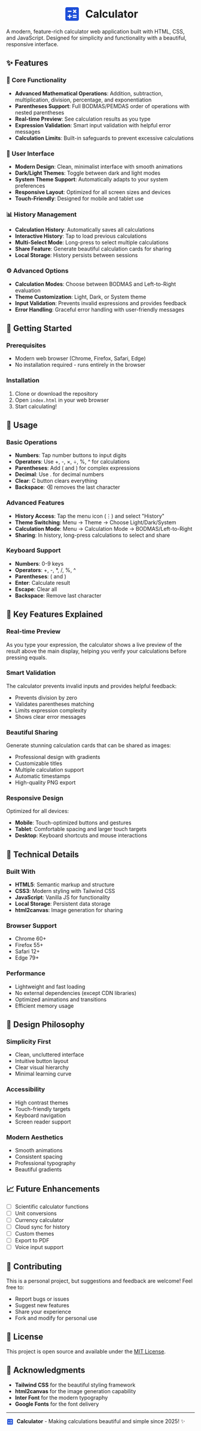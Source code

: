 <div align="center">
<img src="calculator-variant-custom (2).png" alt="Calculator Logo" width="48" height="48" style="display: inline-block; vertical-align: middle; margin-right: 8px;">
<h1 style="display: inline-block; vertical-align: middle; margin: 0;">Calculator</h1> 
</div>

A modern, feature-rich calculator web application built with HTML, CSS, and JavaScript. Designed for simplicity and functionality with a beautiful, responsive interface.

## ✨ Features

### 🎯 Core Functionality
- **Advanced Mathematical Operations**: Addition, subtraction, multiplication, division, percentage, and exponentiation
- **Parentheses Support**: Full BODMAS/PEMDAS order of operations with nested parentheses
- **Real-time Preview**: See calculation results as you type
- **Expression Validation**: Smart input validation with helpful error messages
- **Calculation Limits**: Built-in safeguards to prevent excessive calculations

### 🎨 User Interface
- **Modern Design**: Clean, minimalist interface with smooth animations
- **Dark/Light Themes**: Toggle between dark and light modes
- **System Theme Support**: Automatically adapts to your system preferences
- **Responsive Layout**: Optimized for all screen sizes and devices
- **Touch-Friendly**: Designed for mobile and tablet use

### 📊 History Management
- **Calculation History**: Automatically saves all calculations
- **Interactive History**: Tap to load previous calculations
- **Multi-Select Mode**: Long-press to select multiple calculations
- **Share Feature**: Generate beautiful calculation cards for sharing
- **Local Storage**: History persists between sessions

### ⚙️ Advanced Options
- **Calculation Modes**: Choose between BODMAS and Left-to-Right evaluation
- **Theme Customization**: Light, Dark, or System theme
- **Input Validation**: Prevents invalid expressions and provides feedback
- **Error Handling**: Graceful error handling with user-friendly messages

## 🚀 Getting Started

### Prerequisites
- Modern web browser (Chrome, Firefox, Safari, Edge)
- No installation required - runs entirely in the browser

### Installation
1. Clone or download the repository
2. Open `index.html` in your web browser
3. Start calculating!

## 📱 Usage

### Basic Operations
- **Numbers**: Tap number buttons to input digits
- **Operators**: Use +, -, ×, ÷, %, ^ for calculations
- **Parentheses**: Add ( and ) for complex expressions
- **Decimal**: Use . for decimal numbers
- **Clear**: C button clears everything
- **Backspace**: ⌫ removes the last character

### Advanced Features
- **History Access**: Tap the menu icon (⋮) and select "History"
- **Theme Switching**: Menu → Theme → Choose Light/Dark/System
- **Calculation Mode**: Menu → Calculation Mode → BODMAS/Left-to-Right
- **Sharing**: In history, long-press calculations to select and share

### Keyboard Support
- **Numbers**: 0-9 keys
- **Operators**: +, -, *, /, %, ^
- **Parentheses**: ( and )
- **Enter**: Calculate result
- **Escape**: Clear all
- **Backspace**: Remove last character

## 🎯 Key Features Explained

### Real-time Preview
As you type your expression, the calculator shows a live preview of the result above the main display, helping you verify your calculations before pressing equals.

### Smart Validation
The calculator prevents invalid inputs and provides helpful feedback:
- Prevents division by zero
- Validates parentheses matching
- Limits expression complexity
- Shows clear error messages

### Beautiful Sharing
Generate stunning calculation cards that can be shared as images:
- Professional design with gradients
- Customizable titles
- Multiple calculation support
- Automatic timestamps
- High-quality PNG export

### Responsive Design
Optimized for all devices:
- **Mobile**: Touch-optimized buttons and gestures
- **Tablet**: Comfortable spacing and larger touch targets
- **Desktop**: Keyboard shortcuts and mouse interactions

## 🔧 Technical Details

### Built With
- **HTML5**: Semantic markup and structure
- **CSS3**: Modern styling with Tailwind CSS
- **JavaScript**: Vanilla JS for functionality
- **Local Storage**: Persistent data storage
- **html2canvas**: Image generation for sharing

### Browser Support
- Chrome 60+
- Firefox 55+
- Safari 12+
- Edge 79+

### Performance
- Lightweight and fast loading
- No external dependencies (except CDN libraries)
- Optimized animations and transitions
- Efficient memory usage

## 🎨 Design Philosophy

### Simplicity First
- Clean, uncluttered interface
- Intuitive button layout
- Clear visual hierarchy
- Minimal learning curve

### Accessibility
- High contrast themes
- Touch-friendly targets
- Keyboard navigation
- Screen reader support

### Modern Aesthetics
- Smooth animations
- Consistent spacing
- Professional typography
- Beautiful gradients

## 📈 Future Enhancements

- [ ] Scientific calculator functions
- [ ] Unit conversions
- [ ] Currency calculator
- [ ] Cloud sync for history
- [ ] Custom themes
- [ ] Export to PDF
- [ ] Voice input support

## 🤝 Contributing

This is a personal project, but suggestions and feedback are welcome! Feel free to:
- Report bugs or issues
- Suggest new features
- Share your experience
- Fork and modify for personal use

## 📄 License

This project is open source and available under the [MIT License](LICENSE).

## 🙏 Acknowledgments

- **Tailwind CSS** for the beautiful styling framework
- **html2canvas** for the image generation capability
- **Inter Font** for the modern typography
- **Google Fonts** for the font delivery

---

**<img src="calculator-variant-custom (2).png" alt="Calculator Logo" width="20" height="20" style="display: inline-block; vertical-align: middle; margin-right: 8px;">Calculator** - Making calculations beautiful and simple since 2025! ✨